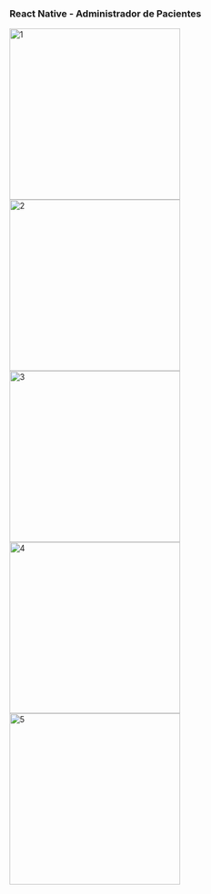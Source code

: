 
### React Native - Administrador de Pacientes


<p float="left">

<img  src="https://i.imgur.com/DrG5Cnz.jpg" alt="1" width="300" />

<img  src="https://i.imgur.com/wAloxyX.jpg" alt="2" width="300" />

<img  src="https://i.imgur.com/cnsbAs1.jpg" alt="3" width="300" />

<img  src="https://i.imgur.com/GqVAZUQ.jpg" alt="4" width="300" />

<img  src="https://i.imgur.com/EHI68Wl.jpg" alt="5" width="300" />
</p>
